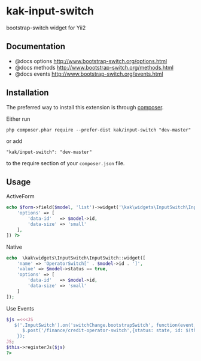 # kak-input-switch
bootstrap-switch widget for Yii2

Documentation
-------------
 * @docs options http://www.bootstrap-switch.org/options.html
 * @docs methods http://www.bootstrap-switch.org/methods.html
 * @docs events http://www.bootstrap-switch.org/events.html

Installation
------------
The preferred way to install this extension is through [composer](http://getcomposer.org/download/).

Either run

```
php composer.phar require --prefer-dist kak/input-switch "dev-master"
```

or add

```
"kak/input-switch": "dev-master"
```

to the require section of your `composer.json` file.

Usage
-----
ActiveForm
```php
echo $form->field($model, 'list')->widget('\kak\widgets\InputSwitch\InputSwitch', [
	'options' => [
		'data-id'   => $model->id,
		'data-size' => 'small'
	],
]) ?>
```
Native
```php
echo  \kak\widgets\InputSwitch\InputSwitch::widget([
	'name' => 'OperatorSwitch[' . $model->id . ']',
	'value' => $model->status == true,
	'options' => [
		'data-id'   => $model->id,
		'data-size' => 'small'
	]
]);
```
Use Events
```php
$js =<<<JS
   $('.InputSwitch').on('switchChange.bootstrapSwitch', function(event, state) {
      $.post('/finance/credit-operator-switch',{status: state, id: $(this).data('id') })
    });
JS;
$this->registerJs($js)
?>
```